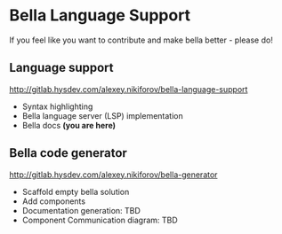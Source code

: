 # Bella Language Support

If you feel like you want to contribute and make bella better - please do!

## Language support

http://gitlab.hysdev.com/alexey.nikiforov/bella-language-support

* Syntax highlighting
* Bella language server (LSP) implementation
* Bella docs **(you are here)**

## Bella code generator

http://gitlab.hysdev.com/alexey.nikiforov/bella-generator

* Scaffold empty bella solution
* Add components
* Documentation generation: TBD
* Component Communication diagram: TBD
